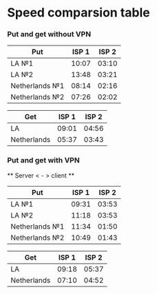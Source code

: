  # Speed comparsion table


### Put and get without VPN

| Put            | ISP 1 | ISP 2 |
| --             | --    | --    |
| LA №1          | 10:07 | 03:10 |
| LA №2          | 13:48 | 03:21 |
| Netherlands №1 | 08:14 | 02:16 |
| Netherlands №2 | 07:26 | 02:02 |

| Get            | ISP 1 | ISP 2 |
| --             | --    | --    |
| LA             | 09:01 | 04:56 |
| Netherlands    | 05:37 | 03:43 |


### Put and get with VPN

** Server < - > client **

| Put            | ISP 1 | ISP 2 |
| --             | --    |   --  |
| LA №1          | 09:31 | 03:53 |
| LA №2          | 11:18 | 03:53 |
| Netherlands №1 | 11:34 | 01:50 |
| Netherlands №2 | 10:49 | 01:43 |

| Get            | ISP 1 | ISP 2 |
| --             | --    | --    |
| LA             | 09:18 | 05:37 |
| Netherlands    | 07:10 | 04:52 |